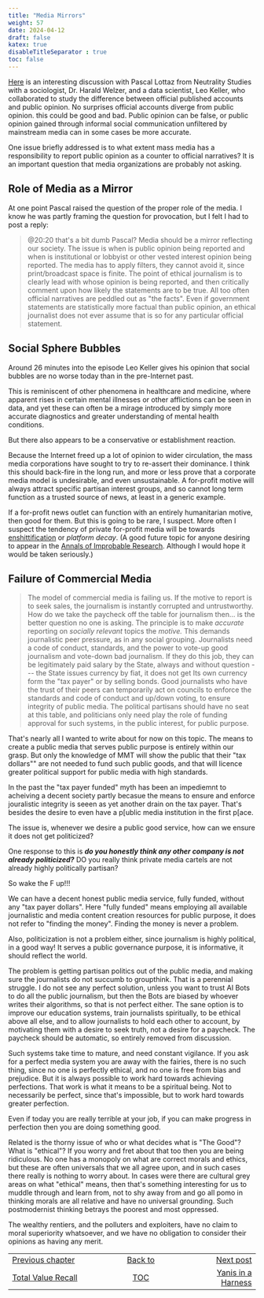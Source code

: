 ```yaml
---
title: "Media Mirrors"
weight: 57
date: 2024-04-12
draft: false
katex: true
disableTitleSeparator : true
toc: false
---
```


[Here](https://www.youtube.com/watch?v=JzpsVO45d5Y) is an interesting 
discussion with Pascal Lottaz from Neutrality Studies 
with a sociologist, Dr. Harald Welzer, and a data scientist, Leo Keller, who 
collaborated to study the difference between official published 
accounts and public opinion. No surprises official accounts diverge from 
public opinion. this could be good and bad. Public opinion can be false, or 
public opinion gained through informal social communication unfiltered by 
mainstream media can in some cases be more accurate.

One issue briefly addressed is to what extent mass media has a responsibility 
to report public opinion as a counter to official narratives? It is an 
important question that media organizations are probably not asking.

## Role of Media as a Mirror

At one point Pascal raised the question of the proper role of the media.
I know he was partly framing the question for provocation, but I felt I had to 
post a reply:

> @20:20 that's a bit dumb Pascal? Media should be a mirror reflecting our 
society. The issue is when is public opinion being reported and when is 
institutional or lobbyist or other vested interest opinion being reported. 
The media has to apply filters, they cannot avoid it, since print/broadcast 
space is finite. The point of ethical journalism is to clearly lead with 
whose opinion is being reported, and then critically comment upon how likely 
the statements are to be true.  All too often official narratives are peddled 
out as "the facts". Even if government statements are statistically more 
factual than public opinion, an ethical journalist does not ever assume that 
is so for any particular official statement.


## Social Sphere Bubbles

Around 26 minutes into the episode Leo Keller gives his opinion that social 
bubbles are no worse today than in the pre-Internet past.

This is reminiscent of other phenomena in healthcare and medicine, where 
apparent rises in certain mental illnesses or other afflictions can be seen 
in data, and yet these can often be a mirage introduced by simply more 
accurate diagnostics and greater understanding of mental health conditions.

But there also appears to be a conservative or establishment reaction.

Because the Internet freed up a lot of opinion to wider circulation, the mass 
media corporations have sought to try to re-assert their dominance. I think 
this should back-fire in the long run, and more or less prove that a corporate 
media model is undesirable, and even unsustainable. A for-profit motive will 
always attract specific partisan interest groups, and so cannot long term 
function as a trusted source of news, at least in a generic example.

If a for-profit news outlet can function with an entirely humanitarian motive, 
then good for them. But this is going to be rare, I suspect. More often I 
suspect the tendency of private for-profit media will be towards 
[enshittification](https://en.wikipedia.org/wiki/Enshittification) or 
*platform decay*. (A good 
future topic for anyone desiring to appear in 
the [Annals of Improbable Research](https://en.wikipedia.org/wiki/Annals_of_Improbable_Research). Although I would hope it would be taken 
seriously.)


## Failure of Commercial Media

> The model of commercial media is failing us. If the motive to report is to 
seek sales, the journalism is instantly corrupted and untrustworthy. How do we 
take the paycheck off the table for journalism then... is the better question 
no one is asking. The principle is to make _accurate_ reporting 
on _socially relevant_ topics the _motive._ This demands journalistic peer 
pressure, as in any social grouping. Journalists need a code of conduct, 
standards, and the power to vote-up good journalism and vote-down bad 
journalism. If they do this job, they can be legitimately paid salary by 
the State, always and without question --- the State issues currency by fiat, 
it does not get Its own currency form the "tax payer" or by selling bonds. 
Good journalists who have the trust of their peers can temporarily act on 
councils to enforce the standards and code of conduct and up/down voting, to 
ensure integrity of public media. The political partisans should have no seat 
at this table, and politicians only need play the role of funding approval 
for such systems, in the public interest, for public purpose.


That's nearly all I wanted to write about for now on this topic. The means to create 
a public media that serves public purpose is entirely within our grasp. But 
only the knowledge of MMT will show the public that their "tax dollars"" are 
not needed to fund such public goods, and that will licence greater political 
support for public media with high standards.

In the past the "tax payer funded" myth has been an impediemnt to acheiving a decent society partly becasue the means to ensure and enforce jouralistic integrity is seeen as yet another drain on the tax payer. That's besides the desire to even have a p[ublic media institution in the first p[ace.

The issue is, whenever we desire a public good service, how can we ensure it does not get politicized?

One response to this is **_do you honestly think any other company is not already politicized?_**  DO you really think private media cartels are not already highly politically partisan?

So wake the F up!!!

We can have a decent honest public media service, fully funded, without any 
"tax payer dollars". Here "fully funded" means employing all available 
journalistic and media content creation resources for public purpose, it does 
not refer to "finding the money". Finding the money is never a problem.

Also, politicization is not a problem either, since journalism is highly 
political, in a good way! It serves a public governance purpose, it is 
informative, it should reflect the world.

The problem is getting partisan politics out of the public media, and making 
sure the journalists do not succumb to groupthink. That is a perennial 
struggle. I do not see any perfect solution, unless you want to trust AI Bots 
to do all the public journalism, but then the Bots are biased by whoever writes 
their algorithms, so that is not perfect either.  The sane option is to improve 
our education systems, train journalists spiritually, to be ethical above all 
else, and to allow journalists to hold each other to account, by motivating 
them with a desire to seek truth, not a desire for a paycheck. The paycheck 
should be automatic, so entirely removed from discussion.

Such systems take time to mature, and need constant vigilance. If you ask for 
a perfect media system you are away with the fairies, there is no such thing, 
since no one is perfectly ethical, and no one is free from bias and prejudice. 
But it is always possible to work hard towards achieving perfections. That 
work is what it means to be a spiritual being. Not to necessarily be perfect, 
since that's impossible, but to work hard towards greater perfection.

Even if today you are really terrible at your job, if you can make progress 
in perfection then you are doing something good.

Related is the thorny issue of who or what decides what is "The Good"? What 
is "ethical"? If you worry and fret about that too then you are being 
ridiculous. No one has a monopoly on what are correct morals and ethics, 
but these are often universals that we all agree upon, and in such cases there 
really is nothing to worry about.  In cases were there are cultural grey areas 
on what "ethical" means, then that's something interesting for us to muddle 
through and learn from, not to shy away from and go all pomo in thinking morals 
are all relative and have no universal grounding. Such postmodernist thinking 
betrays the poorest and most oppressed. 

The wealthy rentiers, and the polluters and exploiters, have no claim to 
moral superiority whatsoever, and we have no obligation to consider their 
opinions as having any merit.


<table style="border-collapse: collapse; border=0;">
    <colgroup>
       <col span="1" style="width: 25%;">
       <col span="1" style="width: 25%;">
       <col span="1" style="width: 20%;">
    </colgroup>
<tr style="border: 1px solid color:#0f0f0f;">
<td style="border: 1px solid color:#0f0f0f;">
<a href="../55_total_value">Previous chapter</a></td>
<td style="border: 1px solid color:#0f0f0f; text-align:center;">
<a href="../">Back to</a></td>
<td style="border: 1px solid color:#0f0f0f; text-align:right;">
<a href="../57_yanis_in_a_harness">Next post</a></td>
</tr>
<tr style="border: 1px solid color:#0f0f0f;">
<td style="border: 1px solid color:#0f0f0f;">
<a href="../55_total_value">Total Value Recall</a></td>
<td style="border: 1px solid color:#0f0f0f; text-align:center;">
<a href="../">TOC</a></td>
<td style="border: 1px solid color:#0f0f0f; text-align:right;">
<a href="../57_yanis_in_a_harness">Yanis in a Harness</a></td>
</tr>
</table>
